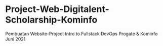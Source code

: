 # Project-Web-Digitalent-Scholarship-Kominfo
Pembuatan Website-Project Intro to Fullstack DevOps Progate &amp; Kominfo Juni 2021

